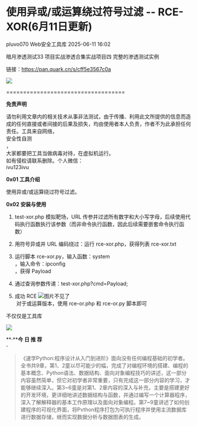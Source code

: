 #  使用异或/或运算绕过符号过滤 -- RCE-XOR(6月11日更新)  
pluvo070  Web安全工具库   2025-06-11 16:02  
  
暗月渗透测试33 项目实战渗透合集实战项目四 完整的渗透测试实例  
  
链接：https://pan.quark.cn/s/cff5e3567c0a  
  
![](https://mmbiz.qpic.cn/sz_mmbiz_png/8H1dCzib3UibtgSYh1zRPDdoGhKc8dQQDZnXVhywNtNzGb5yfREYFXvfsicjpyuwWHRtn3a9DRJNewA5werDiasUng/640?wx_fmt=png&from=appmsg "")  
  
===================================  
  
**免责声明**  
  
请勿利用文章内的相关技术从事非法测试，由于传播、利用此文所提供的信息而造成的任何直接或者间接的后果及损失，均由使用者本人负责，作者不为此承担任何责任。工具来自网络，  
安全性自测  
，  
大家都要把工具当做病毒对待，在虚拟机运行。  
如有侵权请联系删除。个人微信：  
ivu123ivu  
  
  
**0x01 工具介绍**  
  
使用异或/或运算绕过符号过滤。  
  
**0x02 安装与使用**  
1. test-xor.php 模拟靶场，URL 传参并过滤所有数字和大小写字母，后续使用代码执行函数执行该参数（而非命令执行函数，因此后续需要嵌套命令执行函数）  
  
1. 用符号异或并 URL 编码绕过：运行 rce-xor.php，获得列表 rce-xor.txt  
  
1. 运行脚本 rce-xor.py，输入函数：system  
，输入命令：ipconfig  
，获得 Payload  
  
1. 通过查询参数传递：test-xor.php?cmd=Payload;  
  
1. 成功 RCE ![图片不见了](https://mmbiz.qpic.cn/sz_mmbiz_png/8H1dCzib3UibtgSYh1zRPDdoGhKc8dQQDZffeh0tOlhEofqUXADgicgemWJsZlicCJw4QichZ2icAM4GicR0E1AZ9oBzw/640?wx_fmt=png&from=appmsg "")  
 对于或运算版本，使用 rce-or.php 和 rce-or.py 脚本即可  
  
不仅仅是工具库  
  
![](https://mmbiz.qpic.cn/mmbiz_jpg/8H1dCzib3Uibu7uX2oYjbbibndft14nzUMIoRia7UqCAgMXSZAu1iaBDWSWLLuFnyibwfOiaCLO7YXaC6qib8icgHXwoe3Q/640?wx_fmt=jpeg "")  
  
  
  
  
**·****今 日 推 荐**  
**·**  
  
> 《速学Python:程序设计从入门到进阶》面向没有任何编程基础的初学者。全书共9章，第1、2童以尽可能少的幅，完成了对编程环境的搭建、编程的基本概念、Python语法、数据结构、面向对象编程技巧的讲述，这一部分内容虽然简单，但它对初学者非常重要，只有完成这一部分内容的学习，才能够继续深入。第3~6童是对第1、2章内容的深入与补充，主要是搭建更好的开发环境，更详细地讲述数据结构与函数，并通过编写一个计算器程序，深入了解解释器的基本工作原理以及面向对象编程。第7~9童讲述了如何创建程序的可视化界面，将Pvthon程序打包为可执行程序并使用主流数据库进行数据存储，继而实现数据分析与数据图表的生成。  
  
  
  
  
